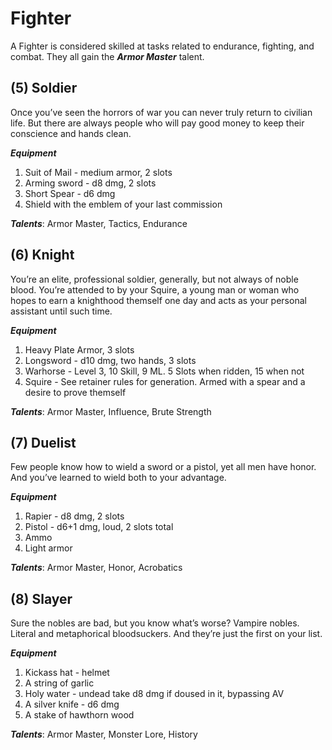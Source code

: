 # Fighter
A Fighter is considered skilled at tasks related to endurance, fighting, and combat. They all gain the ***Armor Master*** talent.
## (5) Soldier
Once you’ve seen the horrors of war you can never truly return to civilian life. But there are always people who will pay good money to keep their conscience and hands clean.

***Equipment***
1. Suit of Mail - medium armor, 2 slots
2. Arming sword - d8 dmg, 2 slots
3. Short Spear - d6 dmg
4. Shield with the emblem of your last commission

***Talents***: Armor Master, Tactics, Endurance
## (6) Knight
You’re an elite, professional soldier, generally, but not always of noble blood. You’re attended to by your Squire, a young man or woman who hopes to earn a knighthood themself one day and acts as your personal assistant until such time.

***Equipment***
1. Heavy Plate Armor, 3 slots
2. Longsword - d10 dmg, two hands, 3 slots
3. Warhorse - Level 3, 10 Skill, 9 ML. 5 Slots when ridden, 15 when not
4. Squire - See retainer rules for generation. Armed with a spear and a desire to prove themself

***Talents***: Armor Master, Influence, Brute Strength
## (7) Duelist
Few people know how to wield a sword or a pistol, yet all men have honor. And you’ve learned to wield both to your advantage.

***Equipment***
1. Rapier - d8 dmg, 2 slots
2. Pistol - d6+1 dmg, loud, 2 slots total
3. Ammo
4. Light armor

***Talents***: Armor Master, Honor, Acrobatics
## (8) Slayer
Sure the nobles are bad, but you know what’s worse? Vampire nobles. Literal and metaphorical bloodsuckers. And they’re just the first on your list.

***Equipment***
1. Kickass hat - helmet
2. A string of garlic
3. Holy water - undead take d8 dmg if doused in it, bypassing AV
4. A silver knife - d6 dmg
5. A stake of hawthorn wood

***Talents***: Armor Master, Monster Lore, History